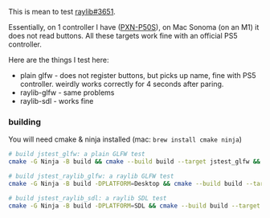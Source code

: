 This is mean to test [raylib#3651](https://github.com/raysan5/raylib/issues/3651).

Essentially, on 1 controller I have ([PXN-P50S](https://www.e-pxn.com/products/gaming-controller/pxn-p50s)), on Mac Sonoma (on an M1) it does not read buttons. All these targets work fine with an official PS5 controller.

Here are the things I test here:

- plain glfw - does not register buttons, but picks up name, fine with PS5 controller. weirdly works correctly for 4 seconds after paring.
- raylib-glfw - same problems
- raylib-sdl - works fine

### building

You will need cmake & ninja installed (mac: `brew install cmake ninja`)

```bash
# build jstest_glfw: a plain GLFW test
cmake -G Ninja -B build && cmake --build build --target jstest_glfw && jstest_glfw

# build jstest_raylib_glfw: a raylib GLFW test
cmake -G Ninja -B build -DPLATFORM=Desktop && cmake --build build --target jstest_raylib_glfw && ./jstest_raylib_glfw

# build jstest_raylib_sdl: a raylib SDL test
cmake -G Ninja -B build -DPLATFORM=SDL && cmake --build build --target jstest_raylib_sdl && ./jstest_raylib_sdl
```